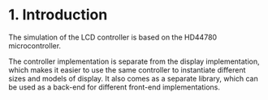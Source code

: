 # 1. Introduction

The simulation of the LCD controller is based on the HD44780 microcontroller.

The controller implementation is separate from the display implementation,
which makes it easier to use the same controller to instantiate different
sizes and models of display. It also comes as a separate library, which can be
used as a back-end for different front-end implementations.
